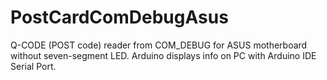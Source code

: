 # PostCardComDebugAsus
Q-CODE (POST code) reader from COM_DEBUG for ASUS motherboard without seven-segment LED. 
Arduino displays info on PC with Arduino IDE Serial Port.
